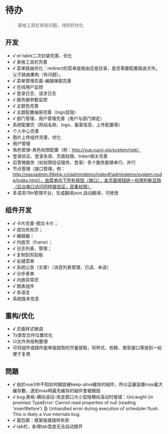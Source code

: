 # 待办

> 表格工具栏有些问题，待好好优化

## 开发
- √ el-table二次封装完善、优化
- √ 表格工具栏完善
- √ 菜单路由优化：redirect的菜单是路由还是目录，是否需要配置路由文件。父子路由重构（有问题）。
- √ 菜单管理页面-编辑弹窗完善
- √ 在线用户监控
- √ 登录日志、请求日志
- √ 服务器参数监控
- √ 主题色完善
- √ 主题配置抽屉完善（logo显隐）
- √ 部门管理、用户管理完善（用户与部门绑定）
- 系统配置页（网站名称、logo、备案信息、上传配置等）
- 个人中心完善
- 图片上传组件完善、优化
- 用户管理
- 角色管理-角色权限配置（例：http://vue.ruoyi.vip/system/role）
- 登录验证、登录失效、页面权限、token相关完善
- 后管微服务（如权限验证服务、登录）多个服务能够单行、并行
- 节点管理（接口管理，例：http://easyadmin.99php.cn/admindemo/index#/admindemo/system.node/index.html），由菜单向下所有按钮（接口），各页面按钮统一权限判断显隐（后台接口访问同样做验证，双重权限）
- 多语言i18n管理平台，生成翻译json,自动翻译，可修改

## 组件开发
- √ 卡片完善-图文卡片；
- √ 成功失败页；
- √ 编辑器；
- √ 内嵌页（frame）；
- √ 日志列表、管理；
- √ 复制到剪贴板
- √ 右键菜单
- √ 系统公告（文章）（消息列表管理，已读、未读）
- √ 分步表单
- √ 内嵌异常页
- √ 图表组件
- √ 多语言
- 系统版本信息

## 重构/优化
- √ 页面样式微调
- Ts类型文件位置优化
- Ui文件夹结构整理
- 可将组件或插件能单独提取的尽量提取，将样式、依赖、类型接口等放到一起便于复用

## 問題
- √ 由於vue3中不知如何銷毀被keep-alive緩存的組件，所以這裏設置max最大緩存數，達到max時最先緩存的組件會被銷毀
- √ bug:表格-横向滚动-改变窗口大小显隐横向滚动时报错：Uncaught (in promise) TypeError: Cannot read properties of null (reading 'insertBefore') 及 Unhandled error during execution of scheduler flush. This is likely a Vue internals bug. 
- √ 面包屑：框架链接跳转失败
- √ tab栏，新增tab宽度无法自动撑开